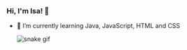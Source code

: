 ### Hi, I'm Isa! 👋

- 🌱 I’m currently learning Java, JavaScript, HTML and CSS

  ![snake gif](https://github.com/isadpr/isadpr/blob/output/github-contribution-grid-snake.svg)

